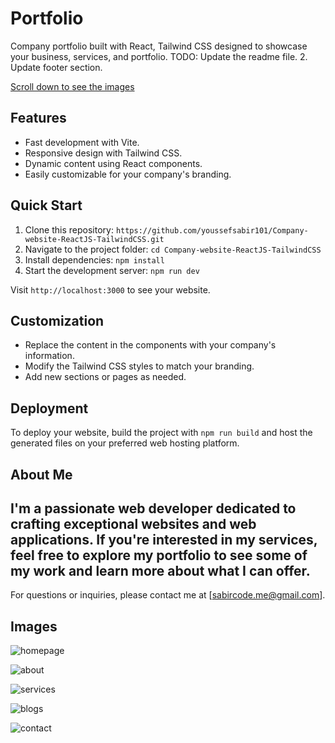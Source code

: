 # Portfolio

Company portfolio built with React, Tailwind CSS designed to showcase your business, services, and portfolio.
TODO: Update the readme file.
2. Update footer section.

[Scroll down to see the images](#images)

## Features

- Fast development with Vite.
- Responsive design with Tailwind CSS.
- Dynamic content using React components.
- Easily customizable for your company's branding.

## Quick Start

1. Clone this repository: `https://github.com/youssefsabir101/Company-website-ReactJS-TailwindCSS.git`
2. Navigate to the project folder: `cd Company-website-ReactJS-TailwindCSS`
3. Install dependencies: `npm install`
4. Start the development server: `npm run dev`

Visit `http://localhost:3000` to see your website.

## Customization

- Replace the content in the components with your company's information.
- Modify the Tailwind CSS styles to match your branding.
- Add new sections or pages as needed.

## Deployment

To deploy your website, build the project with `npm run build` and host the generated files on your preferred web hosting platform.

## About Me

## I'm a passionate web developer dedicated to crafting exceptional websites and web applications. If you're interested in my services, feel free to explore my portfolio to see some of my work and learn more about what I can offer.

For questions or inquiries, please contact me at [sabircode.me@gmail.com].

## Images

![homepage](https://github.com/youssefsabir101/Company-website-ReactJS-TailwindCSS/assets/106603638/6dac5977-08db-4c20-a757-17dd0ef556d7)

![about](https://github.com/youssefsabir101/Company-website-ReactJS-TailwindCSS/assets/106603638/9917e9d6-74d9-4a91-a2c6-3e0ec673591b)

![services](https://github.com/youssefsabir101/Company-website-ReactJS-TailwindCSS/assets/106603638/7ba4f86f-91ca-4c77-9049-e4eae4116f75)

![blogs](https://github.com/youssefsabir101/Company-website-ReactJS-TailwindCSS/assets/106603638/291817e5-1834-4edc-a811-b549790f7bc9)

![contact](https://github.com/youssefsabir101/Company-website-ReactJS-TailwindCSS/assets/106603638/a05468ae-27a6-4dbf-80f3-f08346670fa2)
